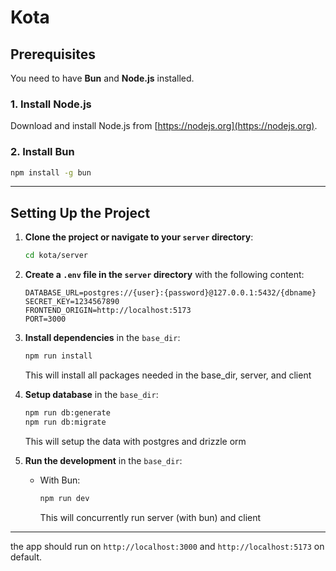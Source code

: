 # Kota

## Prerequisites

You need to have **Bun** and **Node.js** installed.
### 1. Install Node.js
Download and install Node.js from [https://nodejs.org](https://nodejs.org).

### 2. Install Bun
```bash
npm install -g bun
```
---

## Setting Up the Project

1. **Clone the project or navigate to your `server` directory**:
    ```bash
    cd kota/server
    ```

2. **Create a `.env` file in the `server` directory** with the following content:
    ```plaintext
    DATABASE_URL=postgres://{user}:{password}@127.0.0.1:5432/{dbname}
    SECRET_KEY=1234567890
    FRONTEND_ORIGIN=http://localhost:5173
    PORT=3000
    ```

3. **Install dependencies** in the `base_dir`:
    ```bash
    npm run install
    ```
    This will install all packages needed in the base_dir, server, and client

4. **Setup database** in the `base_dir`:
    ```bash
    npm run db:generate
    npm run db:migrate
    ```
    This will setup the data with postgres and drizzle orm

5. **Run the development** in the `base_dir`:
    - With Bun:
      ```bash
      npm run dev
      ```
      This will concurrently run server (with bun) and client 

---

the app should run on `http://localhost:3000` and `http://localhost:5173` on default.
